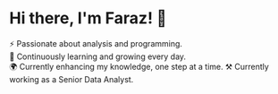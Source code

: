 # Hi there, I'm Faraz! 👋  
⚡ Passionate about analysis and programming.  
🌱 Continuously learning and growing every day.  
🌍 Currently enhancing my knowledge, one step at a time.
⚒️ Currently working as a Senior Data Analyst.
